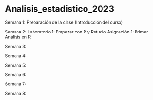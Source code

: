# Analisis_estadistico_2023


Semana 1: Preparación de la clase (Introducción del curso)

Semana 2: 
Laboratorio 1: Empezar con R y Rstudio
Asignación 1: Primer Análisis en R

Semana 3:

Semana 4:

Semana 5:

Semana 6:

Semana 7:

Semana 8:


